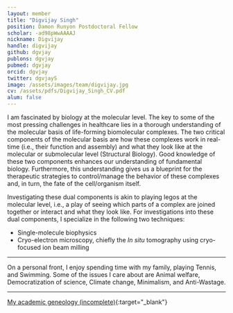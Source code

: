 ```yaml
---
layout: member
title: "Digvijay Singh"
position: Damon Runyon Postdoctoral Fellow
scholar: -ad98pWwAAAAJ
nickname: Digvijay
handle: digvijay
github: dgvjay
publons: dgvjay
pubmed: dgvjay
orcid: dgvjay
twitter: dgvjayS
image: /assets/images/team/digvijay.jpg
cv: /assets/pdfs/Digvijay_Singh_CV.pdf
alum: false
---
```

I am fascinated by biology at the molecular level. The key to some of the most pressing challenges in healthcare lies in a thorough understanding of the molecular basis of life-forming biomolecular complexes. The two critical components of the molecular basis are how these complexes work in real-time (i.e., their function and assembly) and what they look like at the molecular or submolecular level (Structural Biology). Good knowledge of these two components enhances our understanding of fundamental biology. Furthermore, this understanding gives us a blueprint for the therapeutic strategies to control/manage the behavior of these complexes and, in turn, the fate of the cell/organism itself. 

Investigating these dual components is akin to playing legos at the molecular level, i.e., a play of seeing which parts of a complex are joined together or interact and what they look like. For investigations into these dual components, I specialize in the following two techniques:
<ul>
  <li>Single-molecule biophysics</li>
  <li>Cryo-electron microscopy, chiefly the <em>In situ</em> tomography using cryo-focused ion beam milling</li>
</ul>

------
On a personal front, I enjoy spending time with my family, playing Tennis, and Swimming. Some of the issues I care about are Animal welfare, Democratization of science, Climate change, Minimalism, and Anti-Wastage. 

------

[My academic geneology (incomplete)](https://neurotree.org/neurotree/tree.php?pid=755717&pnodecount=8&cnodecount=2&fontsize=0.8){:target="_blank"}
